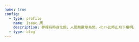 ```yaml
---
home: true
config:
  - type: profile
    name: Isaac 周
    description: 夢裡有時身化鶴，人間無數草為熒。<br>此時山月下樓明。
  - type: blog
---
```

